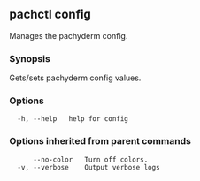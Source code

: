 ## pachctl config

Manages the pachyderm config.

### Synopsis

Gets/sets pachyderm config values.

### Options

```
  -h, --help   help for config
```

### Options inherited from parent commands

```
      --no-color   Turn off colors.
  -v, --verbose    Output verbose logs
```
